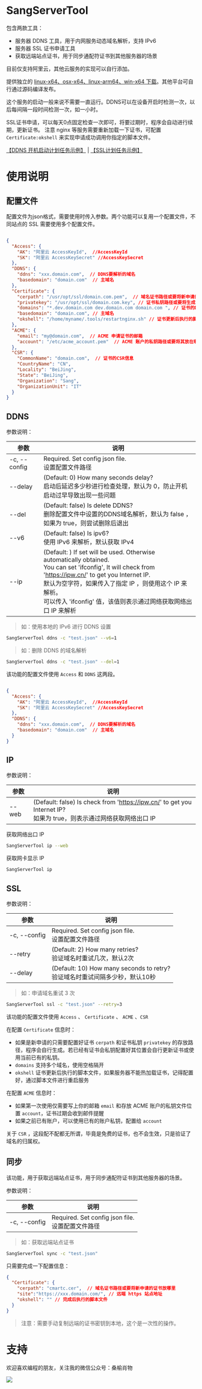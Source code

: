 # SangServerTool

包含两款工具：

- 服务器 DDNS 工具，用于内网服务动态域名解析，支持 IPv6
- 服务器 SSL 证书申请工具
- 获取远端站点证书，用于同步通配符证书到其他服务器的场景

目前仅支持阿里云，其他云服务的实现可以自行添加。

提供独立的 [linux-x64、osx-x64、linux-arm64、win-x64 下载](../../releases)。其他平台可自行通过源码编译发布。 

这个服务的启动一般来说不需要一直运行。DDNS可以在设备开启时检测一次，以后每间隔一段时间检测一次，如一小时。

SSL证书申请，可以每天0点固定检查一次即可，将要过期时，程序会自动进行续期，更新证书。
注意 nginx 等服务需要重新加载一下证书，可配置 `Certificate:okshell` 来实现申请成功调用你指定的脚本文件。

[【DDNS 开机启动计划任务示例】](doc/DDNS.md) | [【SSL计划任务示例】](doc/SSL.md)

# 使用说明

## 配置文件

配置文件为json格式，需要使用时传入参数。两个功能可以复用一个配置文件，不同站点的 SSL 需要使用多个配置文件。

```json

{
  "Access": {
    "AK": "阿里云 AccessKeyId",  //AccessKeyId
    "SK": "阿里云 AccessKeySecret" //AccessKeySecret
  },
  "DDNS": {
    "ddns": "xxx.domain.com",  // DDNS要解析的域名
    "basedomain": "domain.com"  // 主域名
  },
  "Certificate": {
    "cerpath": "/usr/opt/ssl/domain.com.pem",  // 域名证书路径或要将新申请的证书放哪里
    "privatekey": "/usr/opt/ssl/domain.com.key", // 证书私钥路径或要将生成的私钥放哪里
    "domains": "*.dev.domain.com dev.domain.com domain.com ", // 证书的DNS Name，多个用空格隔开
    "basedomain": "domain.com", // 主域名
    "okshell": "/home/myname/.tools/restartnginx.sh" // 证书更新后执行的脚本文件
  },
  "ACME": {
    "email": "my@domain.com",  // ACME 申请证书的邮箱
    "account": "/etc/acme_account.pem"  // ACME 账户的私钥路径或要将其放在哪里
  },
  "CSR": {
    "CommonName": "domain.com",  // 证书的CSR信息
    "CountryName": "CN",
    "Locality": "BeiJing",
    "State": "BeiJing",
    "Organization": "Sang",
    "OrganizationUnit": "IT"
  }
}

```

## DDNS

参数说明：

| 参数 | 说明|
| --- | --- |
| -c, --config  | Required. Set config json file. <br> 设置配置文件路径 |
| --delay |  (Default: 0) How many seconds delay? <br> 启动后延迟多少秒进行检查处理，默认为 0，防止开机启动过早导致出现一些问题 |
| --del |  (Default: false) Is delete DDNS? <br>删除配置文件中设置的DDNS域名解析，默认为 false ，如果为 true，则尝试删除后退出 |
| --v6 | (Default: false) Is ipv6? <br>使用 IPv6 来解析，默认获取 IPv4 |
| --ip |  (Default: ) If set will be used. Otherwise automatically obtained.<br>You can set 'ifconfig', It will check from 'https://ipw.cn/' to get you Internet IP. <br>默认为空字符，如果传入了指定 IP ，则使用这个 IP 来解析。<br>可以传入 'ifconfig' 值，该值则表示通过网络获取网络出口 IP 来解析

> 如：使用本地的 IPv6 进行 DDNS 设置

```bash
SangServerTool ddns -c "test.json" --v6=1
```

> 如：删除 DDNS 的域名解析

```bash
SangServerTool ddns -c "test.json" --del=1
```

该功能的配置文件使用 `Access` 和 `DDNS` 这两段。

```json

{
  "Access": {
    "AK": "阿里云 AccessKeyId",  //AccessKeyId
    "SK": "阿里云 AccessKeySecret" //AccessKeySecret
  },
  "DDNS": {
    "ddns": "xxx.domain.com",  // DDNS要解析的域名
    "basedomain": "domain.com"  // 主域名
  }
}
```

## IP

参数说明：

| 参数 | 说明|
| --- | --- |
| --web |  (Default: false) Is check from 'https://ipw.cn/' to get you Internet IP? <br>如果为 true，则表示通过网络获取网络出口 IP

获取网络出口 IP

```bash
SangServerTool ip --web
```

获取网卡显示 IP

```bash
SangServerTool ip
```

## SSL

参数说明：

| 参数 | 说明|
| --- | --- |
| -c, --config  | Required. Set config json file. <br> 设置配置文件路径 |
| --retry | (Default: 2) How many retries? <br> 验证域名时重试几次，默认2次 |
| --delay | (Default: 10) How many seconds to retry? <br> 验证域名时重试间隔多少秒，默认10秒 |

> 如：申请域名重试 3 次

```bash
SangServerTool ssl -c "test.json" --retry=3
```
该功能的配置文件使用 `Access` 、 `Certificate` 、 `ACME` 、`CSR` 

在配置 `Certificate` 信息时：

- 如果是新申请的只需要配置好证书 `cerpath` 和证书私钥 `privatekey` 的存放路径，程序会自行生成。若已经有证书会私钥配置好其位置会自行更新证书或使用当前已有的私钥。
- `domains` 支持多个域名，使用空格隔开
- `okshell` 证书更新后执行的脚本文件，如果服务器不能热加载证书，记得配置好，通过脚本文件进行重启服务

在配置 `ACME` 信息时：

- 如果第一次使用仅需要写上你的邮箱 `email` 和存放 ACME 账户的私钥文件位置 `account`，证书过期会收到邮件提醒
- 如果之前已有账户，可以使用已有的账户私钥，配置给  `account`

关于 `CSR` ，这段配不配都无所谓，毕竟是免费的证书，也不会生效，只是验证了域名的归属权。

## 同步

该功能，用于获取远端站点证书，用于同步通配符证书到其他服务器的场景。

参数说明：

| 参数 | 说明|
| --- | --- |
| -c, --config  | Required. Set config json file. <br> 设置配置文件路径 |

> 如：获取远端站点证书

```bash
SangServerTool sync -c "test.json"
```

只需要完成一下配置信息：

```json
{
  "Certificate": {
    "cerpath": "cmartc.cer",  // 域名证书路径或要将新申请的证书放哪里
    "site":"https://xxx.domain.com/", // 远端 https 站点地址
    "okshell": "" // 完成后执行的脚本文件
  }
}
```

> 注意：需要手动复制远端的证书密钥到本地，这个是一次性的操作。

# 支持

欢迎喜欢编程的朋友，关注我的微信公众号：桑榆肖物

![](https://open.weixin.qq.com/qr/code?username=gh_c874018d0317)
